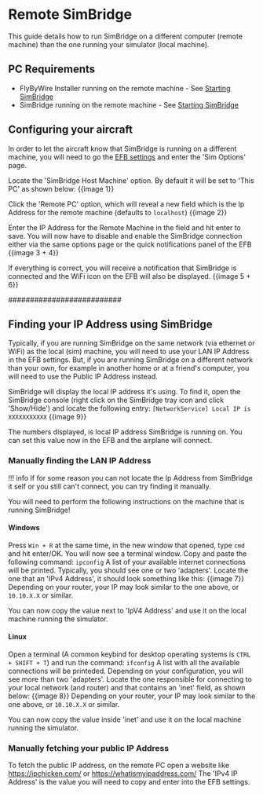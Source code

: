 # Remote SimBridge

This guide details how to run SimBridge on a different computer (remote machine) than the one running your simulator (local machine). 

## PC Requirements

- FlyByWire Installer running on the remote machine - See [Starting SimBridge](../install-configure/start-simbridge.md)
- SimBridge running on the remote machine - See [Starting SimBridge](../install-configure/start-simbridge.md)

## Configuring your aircraft

In order to let the aircraft know that SimBridge is running on a different machine, you will need to go the [EFB settings](../../fbw-a32nx/feature-guides/flypados3/settings/) and enter the 'Sim Options' page. 

Locate the 'SimBridge Host Machine' option. By default it will be set to 'This PC' as shown below:
{{image 1}}

Click the 'Remote PC' option, which will reveal a new field which is the Ip Address for the remote machine (defaults to `localhost`) 
{{image 2}}

Enter the IP Address for the Remote Machine in the field and hit enter to save. You will now have to disable and enable the SimBridge connection either via the same options page or the quick notifications panel of the EFB 
{{image 3 + 4}}

If everything is correct, you will receive a notification that SimBridge is connected and the WiFi icon on the EFB will also be displayed. 
{{image 5 + 6}}

##########################

## Finding your IP Address using SimBridge

Typically, if you are running SimBridge on the same network (via ethernet or WiFi) as the local (sim) machine, you will need to use your LAN IP Address in the EFB settings. 
But, if you are running SimBridge on a different network than your own, for example in another home or at a friend's computer, you will need to use the Public IP Address instead.

SimBridge will display the local IP address it's using. To find it, open the SimBridge console (right click on the SimBridge tray icon and click 'Show/Hide') and locate the following entry: `[NetworkService] Local IP is XXXXXXXXXXX`
{{image 9}}

The numbers displayed, is local IP address SimBridge is running on. You can set this value now in the EFB and the airplane will connect.


### Manually finding the LAN IP Address

!!! info 
    If for some reason you can not locate the Ip Address from SimBridge it self or you still can't connect, you can try finding it manually. 

You will need to perform the following instructions on the machine that is running SimBridge! 

#### Windows

Press `Win + R` at the same time, in the new window that opened, type `cmd` and hit enter/OK. You will now see a terminal window. Copy and paste the following command: 
`ipconfig` 
A list of your available internet connections will be printed. Typically, you should see one or two 'adapters'. 
Locate the one that an 'IPv4 Address', it should look something like this: 
{{image 7}}
Depending on your router, your IP may look similar to the one above, or `10.10.X.X` or similar. 

You can now copy the value next to 'IpV4 Address' and use it on the local machine running the simulator.  

#### Linux

Open a terminal (A common keybind for desktop operating systems is `CTRL + SHIFT + T`) and run the command: 
`ifconfig` 
A list with all the available connections will be printeded. Depending on your configuration, you will see more than two 'adapters'. Locate the one responsible for connecting to your local network (and router) and that contains an 'inet' field, as shown below: 
{{image 8}}
Depending on your router, your IP may look similar to the one above, or `10.10.X.X` or similar. 

You can now copy the value inside 'inet' and use it on the local machine running the simulator. 

### Manually fetching your public IP Address


To fetch the public IP address, on the remote PC open a website like https://ipchicken.com/ or https://whatismyipaddress.com/
The 'IPv4 IP Address' is the value you will need to copy and enter into the EFB settings. 